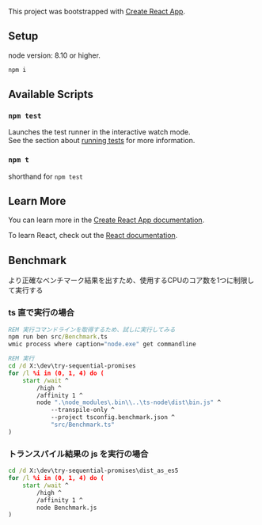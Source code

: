 This project was bootstrapped with [Create React App](https://github.com/facebook/create-react-app).

## Setup

node version: 8.10 or higher.

```sh
npm i
```

## Available Scripts

### `npm test`

Launches the test runner in the interactive watch mode.<br>
See the section about [running tests](https://facebook.github.io/create-react-app/docs/running-tests) for more information.

### `npm t`

shorthand for `npm test`

## Learn More

You can learn more in the [Create React App documentation](https://facebook.github.io/create-react-app/docs/getting-started).

To learn React, check out the [React documentation](https://reactjs.org/).

## Benchmark

より正確なベンチマーク結果を出すため、使用するCPUのコア数を1つに制限して実行する

### ts 直で実行の場合

```bat
REM 実行コマンドラインを取得するため、試しに実行してみる
npm run ben src/Benchmark.ts
wmic process where caption="node.exe" get commandline

REM 実行
cd /d X:\dev\try-sequential-promises
for /l %i in (0, 1, 4) do (
    start /wait ^
        /high ^
        /affinity 1 ^
        node ".\node_modules\.bin\\..\ts-node\dist\bin.js" ^
            --transpile-only ^
            --project tsconfig.benchmark.json ^
            "src/Benchmark.ts"
)
```

### トランスパイル結果の js を実行の場合

```bat
cd /d X:\dev\try-sequential-promises\dist_as_es5
for /l %i in (0, 1, 4) do (
    start /wait ^
        /high ^
        /affinity 1 ^
        node Benchmark.js
)
```
